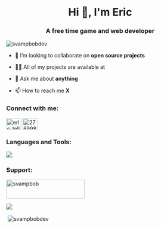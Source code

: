 <h1 align="center">Hi 👋, I'm Eric</h1>
<h3 align="center">A free time game and web developer</h3>

<p align="left"> <img src="https://komarev.com/ghpvc/?username=svampbobdev&label=Profile%20views&color=0e75b6&style=flat" alt="svampbobdev" /> </p>

- 👯 I’m looking to collaborate on **open source projects**

- 👨‍💻 All of my projects are available at

- 💬 Ask me about **anything**

- 📫 How to reach me **X**

<h3 align="left">Connect with me:</h3>
<p align="left">
<a href="https://x.com/eric_tellia" target="blank"><img align="center" src="https://raw.githubusercontent.com/rahuldkjain/github-profile-readme-generator/master/src/images/icons/Social/twitter.svg" alt="eric_tellia" height="30" width="40" /></a>
<a href="https://stackoverflow.com/users/27699844" target="blank"><img align="center" src="https://raw.githubusercontent.com/rahuldkjain/github-profile-readme-generator/master/src/images/icons/Social/stack-overflow.svg" alt="27699844" height="30" width="40" /></a>
</p>

<h3 align="left">Languages and Tools:</h3>
<a href="https://skillicons.dev">
    <img src="https://skillicons.dev/icons?i=lua,ts,js,html,css,react,tailwind,vscode,git,github,discord,nodejs,npm,bun,mysql,mongodb,nextjs" />
</a>

<h3>Support:</h3>
<p><a href="https://ko-fi.com/svampbob"> <img src="https://cdn.ko-fi.com/cdn/kofi3.png?v=3" height="50" width="210" alt="svampbob" /></a></p>

<p><a href="https://discord.com/users/654967079811678239"><img src="https://lanyard.cnrad.dev/api/654967079811678239" /></a></p>

<p>&nbsp;<img align="center" src="https://github-readme-stats.vercel.app/api?username=svampbobdev&show_icons=true&theme=dark&locale=en" alt="svampbobdev" /></p>

